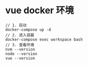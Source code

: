 # vue docker 环境
```
// 1. 启动
docker-compose up -d
// 2. 进入容器
docker-compose exec workspace bash
// 3. 查看环境
nvm --version
node --version
vue --version
```
